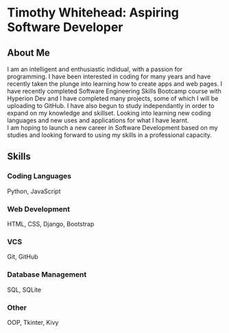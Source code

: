 # Timothy Whitehead: Aspiring Software Developer

## About Me

I am an intelligent and enthusiastic indidual, with a passion for programming. 
I have been interested in coding for many years and have recently taken the plunge into
learning how to create apps and web pages. I have recently completed Software Engineering Skills Bootcamp course with Hyperion Dev 
and I have completed many projects, some of which I will be uploading to GitHub.
I have also begun to study independantly in order to expand on my knowledge and skillset. 
Looking into learning new coding languages and new uses and applications for what I have learnt.  
I am hoping to launch a new career in Software Development based on my studies and looking 
forward to using my skills in a professional capacity.

## Skills

### Coding Languages
Python, JavaScript

### Web Development
HTML, CSS, Django, Bootstrap

### VCS
Git, GitHub

### Database Management
SQL, SQLite

### Other
OOP, Tkinter, Kivy
